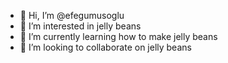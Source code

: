 - 👋 Hi, I’m @efegumusoglu
- 👀 I’m interested in jelly beans
- 🌱 I’m currently learning how to make jelly beans 
- 💞️ I’m looking to collaborate on jelly beans 

<!---
efegumusoglu/efegumusoglu is a ✨ special ✨ repository because its `README.md` (this file) appears on your GitHub profile.
You can click the Preview link to take a look at your changes.
--->
